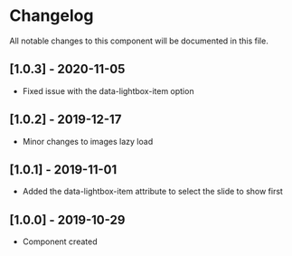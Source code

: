 # Changelog
All notable changes to this component will be documented in this file.

## [1.0.3] - 2020-11-05
- Fixed issue with the data-lightbox-item option

## [1.0.2] - 2019-12-17
- Minor changes to images lazy load

## [1.0.1] - 2019-11-01
- Added the data-lightbox-item attribute to select the slide to show first

## [1.0.0] - 2019-10-29
- Component created
